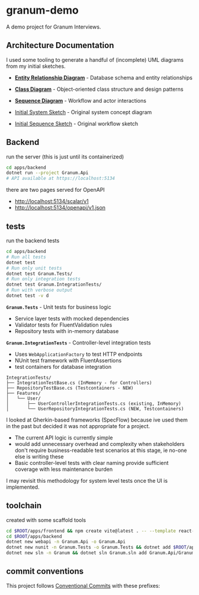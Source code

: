 # granum-demo

A demo project for Granum Interviews.

## Architecture Documentation

I used some tooling to generate a handful of (incomplete) UML diagrams from my initial sketches.

- **[Entity Relationship Diagram](entity-diagram.md)** - Database schema and entity relationships
- **[Class Diagram](class-diagram.md)** - Object-oriented class structure and design patterns
- **[Sequence Diagram](sequence-diagram.md)** - Workflow and actor interactions

- [Initial System Sketch](initial-system-sketch.png) - Original system concept diagram
- [Initial Sequence Sketch](initial-sequence-sketch.png) - Original workflow sketch

## Backend

run the server (this is just until its containerized)
```bash
cd apps/backend
dotnet run --project Granum.Api
# API available at https://localhost:5134
```

there are two pages served for OpenAPI
- <http://localhost:5134/scalar/v1>
- <http://localhost:5134/openapi/v1.json>

## tests

run the backend tests
```bash
cd apps/backend
# Run all tests
dotnet test
# Run only unit tests
dotnet test Granum.Tests/
# Run only integration tests
dotnet test Granum.IntegrationTests/
# Run with verbose output
dotnet test -v d
```

**`Granum.Tests`** - Unit tests for business logic
- Service layer tests with mocked dependencies
- Validator tests for FluentValidation rules  
- Repository tests with in-memory database

**`Granum.IntegrationTests`** - Controller-level integration tests
- Uses `WebApplicationFactory` to test HTTP endpoints
- NUnit test framework with FluentAssertions
- test containers for database integration

```text
IntegrationTests/
├── IntegrationTestBase.cs (InMemory - for Controllers)
├── RepositoryTestBase.cs (Testcontainers - NEW)
├── Features/
│   └── User/
│       ├── UserControllerIntegrationTests.cs (existing, InMemory)
│       └── UserRepositoryIntegrationTests.cs (NEW, Testcontainers)
```

I looked at Gherkin-based frameworks (SpecFlow) because ive used them in the past but decided it was not appropriate for a project.
- The current API logic is currently simple
- would add unnecessary overhead and complexity when stakeholders don't require business-readable test scenarios at this stage, ie no-one else is writing these
- Basic controller-level tests with clear naming provide sufficient coverage with less maintenance burden

I may revisit this methodology for system level tests once the UI is implemented.

## toolchain

created with some scaffold tools

```sh
cd $ROOT/apps/frontend && npm create vite@latest . -- --template react-ts && npm install
cd $ROOT/apps/backend
dotnet new webapi -n Granum.Api -o Granum.Api
dotnet new nunit -n Granum.Tests -o Granum.Tests && dotnet add $ROOT/apps/backend/Granum.Tests/Granum.Tests.csproj reference $ROOT/apps/backend/Granum.Api/Granum.Api.csproj
dotnet new sln -n Granum && dotnet sln Granum.sln add Granum.Api/Granum.Api.csproj Granum.Tests/Granum.Tests.csproj
```

## commit conventions

This project follows [Conventional Commits](https://www.conventionalcommits.org/) with these prefixes:
